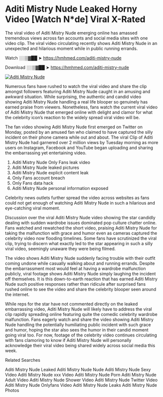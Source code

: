 ﻿# Aditi Mistry Nude Leaked Horny Video [Watch N*de] Viral X-Rated

The viral video of ﻿Aditi Mistry Nude emerging online has amassed tremendous views across fan accounts and social media sites with one video clip. The viral video circulating recently shows ﻿Aditi Mistry Nude in an unexpected and hilarious moment while in public running errands. 

Watch ░░▒▓██ ➤ https://hmhmed.com/aditi-mistry-nude

Download ░░▒▓██ ➤ https://hmhmed.com/aditi-mistry-nude

[![Aditi Mistry Nude](https://i.imgur.com/dJHk4Zq.gif)](https://hmhmed.com/aditi-mistry-nude)

Numerous fans have rushed to watch the viral video and share the clip amongst followers featuring ﻿Aditi Mistry Nude caught in an amusing and awkward situation. While surprising, the authentic and candid video showing ﻿Aditi Mistry Nude handling a real life blooper so genuinely has earned praise from viewers. Nonetheless, fans watch the current viral video of ﻿Aditi Mistry Nude that emerged online with delight and clamor for what the celebrity icon’s reaction to the widely spread viral video will be.

The fan video showing ﻿Aditi Mistry Nude first emerged on Twitter on Monday, posted by an amused fan who claimed to have captured the silly incident on their phone camera while out and about. The viral Clip of ﻿Aditi Mistry Nude had garnered over 2 million views by Tuesday morning as more users on Instagram, Facebook and YouTube began uploading and sharing the embarrassing yet entertaining video. 

1. ﻿Aditi Mistry Nude Only Fans leak video
2. ﻿Aditi Mistry Nude leaked pictures
3. ﻿Aditi Mistry Nude explicit content leak
4. Only Fans account breach
5. Only Fans data hack
6. ﻿Aditi Mistry Nude personal information exposed

Celebrity news outlets further spread the video across websites as fans could not get enough of watching ﻿Aditi Mistry Nude in such a hilarious and eye-catching viral moment. 

Discussion over the viral ﻿Aditi Mistry Nude video showing the star candidly dealing with sudden wardrobe issues dominated pop culture chatter online. Fans watched and rewatched the short video, praising ﻿Aditi Mistry Nude for taking the malfunction with grace and humor even as cameras captured the celebrity video now flooding timelines. Some fans have scrutinized the viral clip, trying to discern what exactly led to the star appearing in such a silly viral video, seemingly unaware they were being filmed.

The video shows ﻿Aditi Mistry Nude suddenly facing trouble with their outfit coming undone while casually walking about and running errands. Despite the embarrassment most would feel at having a wardrobe malfunction publicly, viral footage shows ﻿Aditi Mistry Nude simply laughing the incident off themselves. It is this down-to-earth reaction that has earned ﻿Aditi Mistry Nude such positive responses rather than ridicule after surprised fans rushed online to see the video and share the celebrity blooper seen around the internet.  

While reps for the star have not commented directly on the leaked embarrassing video, ﻿Aditi Mistry Nude will likely have to address the viral clip rapidly spreading online featuring quite the comedic celebrity wardrobe malfunction. Fans eagerly watch and share the video showing ﻿Aditi Mistry Nude handling the potentially humiliating public incident with such grace and humor, hoping the star also sees the humor in their candid moment going viral too. For now, footage of the celebrity video continues circulating with fans clamoring to know if ﻿Aditi Mistry Nude will personally acknowledge their viral video being shared widely across social media this week.

Related Searches

﻿Aditi Mistry Nude Leaked
﻿Aditi Mistry Nude Nude
﻿Aditi Mistry Nude Sexy Video
﻿Aditi Mistry Nude xxx Video
﻿Aditi Mistry Nude Porn
﻿Aditi Mistry Nude Adult Video
﻿Aditi Mistry Nude Shower Video
﻿Aditi Mistry Nude Twitter Video
﻿Aditi Mistry Nude Onlyfans Video
﻿Aditi Mistry Nude Leaks
﻿Aditi Mistry Nude Photos